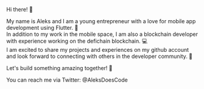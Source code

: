 Hi there! 👋

My name is Aleks and I am a young entrepreneur with a love for mobile app development using Flutter. 📱                                   
In addition to my work in the mobile space, I am also a blockchain developer with experience working on the defichain blockchain. 💻                    
I am excited to share my projects and experiences on my github account and look forward to connecting with others in the developer community. 🤝          

Let's build something amazing together! 🚀

You can reach me via Twitter: @AleksDoesCode
